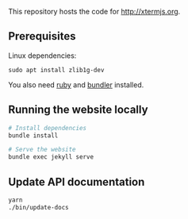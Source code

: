 This repository hosts the code for http://xtermjs.org.



## Prerequisites

Linux dependencies:

```
sudo apt install zlib1g-dev
```

You also need [ruby](https://www.ruby-lang.org) and [bundler](https://bundler.io) installed.



## Running the website locally

```bash
# Install dependencies
bundle install

# Serve the website
bundle exec jekyll serve
```



## Update API documentation

```bash
yarn
./bin/update-docs
```
